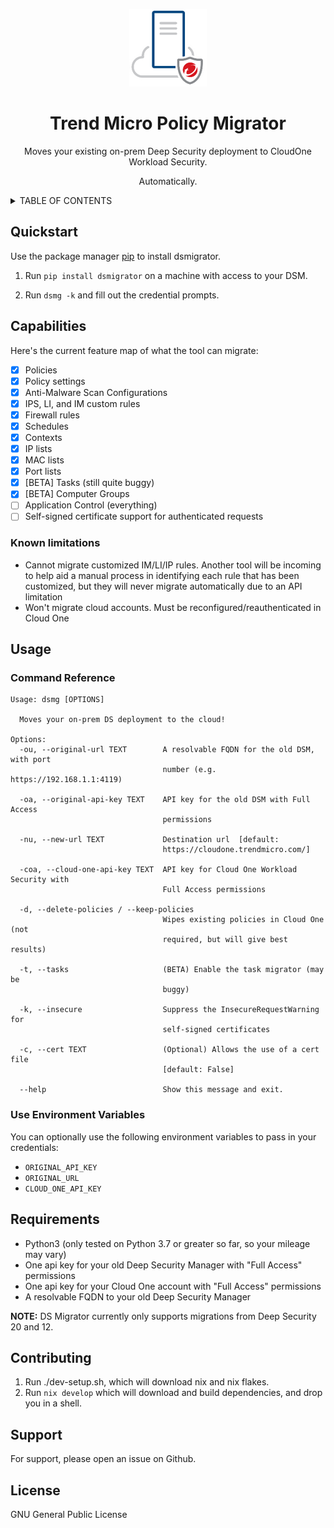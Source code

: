 <p align="center">
  <img src="./logo.png" />
</p>

<h1 align="center" style="border-bottom: none">Trend Micro Policy Migrator</h1>
<p align="center">
  Moves your existing on-prem Deep Security deployment to CloudOne Workload Security.
</p>
<p align="center">Automatically.</p>

<details>
  <summary>TABLE OF CONTENTS</summary>

- [Quickstart](#quickstart)
- [Capabilities](#capabilities)
  - [Known limitations](#known-limitations)
- [Usage](#usage)
  - [Command Reference](#command-reference)
  - [Use Environment Variables](#use-environment-variables)
- [Requirements](#requirements)
- [Contributing](#contributing)
- [Support](#support)
- [License](#license)
</details>

## Quickstart

Use the package manager [pip](https://pip.pypa.io/en/stable/) to install dsmigrator.

1. Run ```pip install dsmigrator``` on a machine with access to your DSM.

2. Run ```dsmg -k``` and fill out the credential prompts.

## Capabilities

Here's the current feature map of what the tool can migrate:

- [x] Policies
- [x] Policy settings
- [x] Anti-Malware Scan Configurations
- [x] IPS, LI, and IM custom rules
- [x] Firewall rules
- [x] Schedules
- [x] Contexts
- [x] IP lists
- [x] MAC lists
- [x] Port lists
- [x] [BETA] Tasks (still quite buggy)
- [x] [BETA] Computer Groups
- [ ] Application Control (everything)
- [ ] Self-signed certificate support for authenticated requests

### Known limitations

- Cannot migrate customized IM/LI/IP rules. Another tool will be incoming to help aid a manual process in identifying each rule that has been customized, but they will never migrate automatically due to an API limitation
- Won't migrate cloud accounts. Must be reconfigured/reauthenticated in Cloud One

## Usage

### Command Reference

```text
Usage: dsmg [OPTIONS]

  Moves your on-prem DS deployment to the cloud!

Options:
  -ou, --original-url TEXT        A resolvable FQDN for the old DSM, with port
                                  number (e.g. https://192.168.1.1:4119)

  -oa, --original-api-key TEXT    API key for the old DSM with Full Access
                                  permissions

  -nu, --new-url TEXT             Destination url  [default:
                                  https://cloudone.trendmicro.com/]

  -coa, --cloud-one-api-key TEXT  API key for Cloud One Workload Security with
                                  Full Access permissions

  -d, --delete-policies / --keep-policies
                                  Wipes existing policies in Cloud One (not
                                  required, but will give best results)

  -t, --tasks                     (BETA) Enable the task migrator (may be
                                  buggy)

  -k, --insecure                  Suppress the InsecureRequestWarning for
                                  self-signed certificates

  -c, --cert TEXT                 (Optional) Allows the use of a cert file
                                  [default: False]

  --help                          Show this message and exit.
```
### Use Environment Variables

You can optionally use the following environment variables to pass in your credentials:

- `ORIGINAL_API_KEY`
- `ORIGINAL_URL`
- `CLOUD_ONE_API_KEY`

## Requirements

- Python3 (only tested on Python 3.7 or greater so far, so your mileage may vary)
- One api key for your old Deep Security Manager with "Full Access" permissions
- One api key for your Cloud One account with "Full Access" permissions
- A resolvable FQDN to your old Deep Security Manager

**NOTE:** DS Migrator currently only supports migrations from Deep Security 20 and 12.

## Contributing

1. Run ./dev-setup.sh, which will download nix and nix flakes.
2. Run `nix develop` which will download and build dependencies, and drop you in a shell.

## Support

For support, please open an issue on Github.

## License

GNU General Public License
